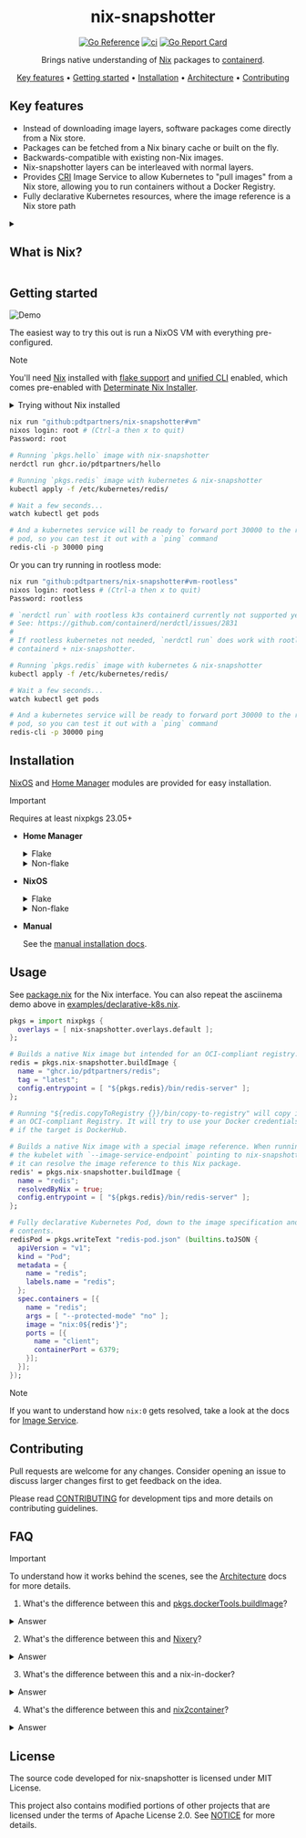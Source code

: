 <div align="center">

# nix-snapshotter

[![Go Reference][go-reference-badge]][go-reference]
[![ci][ci-badge]][ci]
[![Go Report Card][go-report-card-badge]][go-report-card]

Brings native understanding of [Nix][nix] packages to [containerd][containerd].

[Key features](#key-features) •
[Getting started](#getting-started) •
[Installation](#installation) •
[Architecture][architecture] •
[Contributing](CONTRIBUTING.md)

</div>

## Key features

- Instead of downloading image layers, software packages come directly from a
  Nix store.
- Packages can be fetched from a Nix binary cache or built on the fly.
- Backwards-compatible with existing non-Nix images.
- Nix-snapshotter layers can be interleaved with normal layers.
- Provides [CRI][cri] Image Service to allow Kubernetes to "pull images" from a
  Nix store, allowing you to run containers without a Docker Registry.
- Fully declarative Kubernetes resources, where the image reference is a Nix
  store path 

<details>
<summary><h2>What is Nix?</h2></summary>

Nix is a package manager / build system that has a complete understanding
of build & runtime inputs for every package. Nix packages are stored in a
global hashed path like: `/nix/store/s66mzxpvicwk07gjbjfw9izjfa797vsw-hello-2.12.1`.
Packages usually follow a FHS convention, so Nix packages are typically
directories containing other directories like bin, share, etc. For example, the
hello binary would be available via `/nix/store/s66mzxpvicwk07gjbjfw9izjfa797vsw-hello-2.12.1/bin/hello`.

Runtime dependencies down to glibc are also inside `/nix/store`, so it
really has a complete dependency graph. In the case of `hello`, the
complete closure is following:

```sh
/nix/store/3n58xw4373jp0ljirf06d8077j15pc4j-glibc-2.37-8
/nix/store/fz2c8qahxza5ygy4yvwdqzbck1bs3qag-libidn2-2.3.4
/nix/store/q7hi3rvpfgc232qkdq2dacmvkmsrnldg-libunistring-1.1
/nix/store/ryvnrp5n6kqv3fl20qy2xgcgdsza7i0m-xgcc-12.3.0-libgcc
/nix/store/s66mzxpvicwk07gjbjfw9izjfa797vsw-hello-2.12.1
```

If you inspect its ELF data, you can indeed see its linked against that
specific `glibc`:

```sh
$ readelf -d /nix/store/s66mzxpvicwk07gjbjfw9izjfa797vsw-hello-2.12.1/bin/hello | grep runpath
 0x000000000000001d (RUNPATH)            Library runpath: [/nix/store/3n58xw4373jp0ljirf06d8077j15pc4j-glibc-2.37-8/lib]
```

This means that a root filesystem containing that closure is sufficient to run
`hello` even if it's dynamically linked. This is similar to minimal images
containing a statically compiled go binary or like [distroless][distroless]
which leverages [Bazel][bazel] to the same effect.

</details>

## Getting started

![Demo](docs/demo.gif)

The easiest way to try this out is run a NixOS VM with everything
pre-configured.

> [!NOTE]
> You'll need [Nix][nix] installed with [flake support][nix-flake] and [unified CLI][nix-command] enabled,
> which comes pre-enabled with [Determinate Nix Installer][nix-installer].
>
> <details>
> <summary>Trying without Nix installed</summary>
>
> If you have [docker][docker] or another OCI runtime installed, you can run
> `docker run --rm -it nixpkgs/nix-flakes`:
>
> ```sh
> nix run github:pdtpartners/nix-snapshotter#vm
> ```
> </details>

```sh
nix run "github:pdtpartners/nix-snapshotter#vm"
nixos login: root # (Ctrl-a then x to quit)
Password: root

# Running `pkgs.hello` image with nix-snapshotter
nerdctl run ghcr.io/pdtpartners/hello

# Running `pkgs.redis` image with kubernetes & nix-snapshotter
kubectl apply -f /etc/kubernetes/redis/

# Wait a few seconds... 
watch kubectl get pods

# And a kubernetes service will be ready to forward port 30000 to the redis
# pod, so you can test it out with a `ping` command
redis-cli -p 30000 ping
```

Or you can try running in rootless mode:

```sh
nix run "github:pdtpartners/nix-snapshotter#vm-rootless"
nixos login: rootless # (Ctrl-a then x to quit)
Password: rootless

# `nerdctl run` with rootless k3s containerd currently not supported yet
# See: https://github.com/containerd/nerdctl/issues/2831
#
# If rootless kubernetes not needed, `nerdctl run` does work with rootless
# containerd + nix-snapshotter.

# Running `pkgs.redis` image with kubernetes & nix-snapshotter
kubectl apply -f /etc/kubernetes/redis/

# Wait a few seconds... 
watch kubectl get pods

# And a kubernetes service will be ready to forward port 30000 to the redis
# pod, so you can test it out with a `ping` command
redis-cli -p 30000 ping
```

## Installation

[NixOS][nixos] and [Home Manager][home-manager] modules are provided for
easy installation.

> [!IMPORTANT]
> Requires at least nixpkgs 23.05+

- **Home Manager**

  <details>
  <summary>Flake</summary>

  ```nix
  {
    inputs = {
      nixpkgs.url = "github:NixOS/nixpkgs/nixos-unstable";
      home-manager = {
        url = "github:nix-community/home-manager";
        inputs.nixpkgs.follows = "nixpkgs";
      };
      nix-snapshotter = {
        url = "github:pdtpartners/nix-snapshotter";
        inputs.nixpkgs.follows = "nixpkgs";
      };
    };

    outputs = { nixpkgs, home-manager, nix-snapshotter, ... }: {
      homeConfigurations.myuser = home-manager.lib.homeManagerConfiguration {
        pkgs = import nixpkgs { system = "x86_64-linux"; };
        modules = [
          {
            home = {
              username = "myuser";
              homeDirectory = "/home/myuser";
              stateVersion = "23.11";
            };

            programs.home-manager.enable = true;

            # Let home-manager automatically start systemd user services.
            # Will eventually become the new default.
            systemd.user.startServices = "sd-switch";
          }
          ({ pkgs, ... }: {
            # (1) Import home-manager module.
            imports = [ nix-snapshotter.homeModules.default ];

            # (2) Add overlay.
            nixpkgs.overlays = [ nix-snapshotter.overlays.default ];

            # (3) Enable service.
            virtualisation.containerd.rootless = {
              enable = true;
              nixSnapshotterIntegration = true;
            };
            services.nix-snapshotter.rootless = {
              enable = true;
            };

            # (4) Add a containerd CLI like nerdctl.
            home.packages = [ pkgs.nerdctl ];
          })
        ];
      };
    };
  }
  ```
  </details>

  <details>
  <summary>Non-flake</summary>

  ```nix
  { pkgs, ... }:
  let
    nix-snapshotter = import (
      builtins.fetchTarball "https://github.com/pdtpartners/nix-snapshotter/archive/main.tar.gz"
    );

  in {
    imports = [
      # (1) Import home-manager module.
      nix-snapshotter.homeModules.default
    ];

    # (2) Add overlay.
    nixpkgs.overlays = [ nix-snapshotter.overlays.default ];

    # (3) Enable service.
    virtualisation.containerd.rootless = {
      enable = true;
      nixSnapshotterIntegration = true;
    };
    services.nix-snapshotter.rootless = {
      enable = true;
    };

    # (4) Add a containerd CLI like nerdctl.
    home.packages = [ pkgs.nerdctl ];
  }
  ```
  </details>

- **NixOS**

  <details>
  <summary>Flake</summary>

  ```nix
  {
    inputs = {
      nixpkgs.url = "github:NixOS/nixpkgs/nixos-unstable";
      nix-snapshotter = {
        url = "github:pdtpartners/nix-snapshotter";
        inputs.nixpkgs.follows = "nixpkgs";
      };
    };

    outputs = { nixpkgs, nix-snapshotter, ... }: {
      nixosConfigurations.myhost = nixpkgs.lib.nixosSystem {
        system = "x86_64-linux";
        modules = [
          ./hardware-configuration.nix
          ({ pkgs, ... }: {
            # (1) Import nixos module.
            imports = [ nix-snapshotter.nixosModules.default ];

            # (2) Add overlay.
            nixpkgs.overlays = [ nix-snapshotter.overlays.default ];

            # (3) Enable service.
            virtualisation.containerd = {
              enable = true;
              nixSnapshotterIntegration = true;
            };
            services.nix-snapshotter = {
              enable = true;
            };

            # (4) Add a containerd CLI like nerdctl.
            environment.systemPackages = [ pkgs.nerdctl ];
          })
        ];
      };
    };
  }
  ```
  </details>

  <details>
  <summary>Non-flake</summary>

  ```nix
  { pkgs, ... }:
  let
    nix-snapshotter = import (
      builtins.fetchTarball "https://github.com/pdtpartners/nix-snapshotter/archive/main.tar.gz"
    );

  in {
    imports = [
      ./hardware-configuration.nix
      # (1) Import nixos module.
      nix-snapshotter.nixosModules.default
    ];

    # (2) Add overlay.
    nixpkgs.overlays = [ nix-snapshotter.overlays.default ];

    # (3) Enable service.
    virtualisation.containerd = {
      enable = true;
      nixSnapshotterIntegration = true;
    };
    services.nix-snapshotter = {
      enable = true;
    };

    # (4) Add a containerd CLI like nerdctl.
    environment.systemPackages = [ pkgs.nerdctl ];
  }
  ```
  </details>

- **Manual**

  See the [manual installation docs][manual-install].

## Usage

See [package.nix](package.nix) for the Nix interface. You can also repeat the
asciinema demo above in
[examples/declarative-k8s.nix](examples/declarative-k8s.nix).

```nix
pkgs = import nixpkgs {
  overlays = [ nix-snapshotter.overlays.default ];
};

# Builds a native Nix image but intended for an OCI-compliant registry.
redis = pkgs.nix-snapshotter.buildImage {
  name = "ghcr.io/pdtpartners/redis";
  tag = "latest";
  config.entrypoint = [ "${pkgs.redis}/bin/redis-server" ];
};

# Running "${redis.copyToRegistry {}}/bin/copy-to-registry" will copy it to
# an OCI-compliant Registry. It will try to use your Docker credentials to push
# if the target is DockerHub.

# Builds a native Nix image with a special image reference. When running
# the kubelet with `--image-service-endpoint` pointing to nix-snapshotter, then
# it can resolve the image reference to this Nix package.
redis' = pkgs.nix-snapshotter.buildImage {
  name = "redis";
  resolvedByNix = true;
  config.entrypoint = [ "${pkgs.redis}/bin/redis-server" ];
};

# Fully declarative Kubernetes Pod, down to the image specification and its
# contents.
redisPod = pkgs.writeText "redis-pod.json" (builtins.toJSON {
  apiVersion = "v1";
  kind = "Pod";
  metadata = {
    name = "redis";
    labels.name = "redis";
  };
  spec.containers = [{
    name = "redis";
    args = [ "--protected-mode" "no" ];
    image = "nix:0${redis'}";
    ports = [{
      name = "client";
      containerPort = 6379;
    }];
  }];
});
```

> [!NOTE]
> If you want to understand how `nix:0` gets resolved, take a look at the docs
> for [Image Service][image-service].

## Contributing

Pull requests are welcome for any changes. Consider opening an issue to discuss
larger changes first to get feedback on the idea.

Please read [CONTRIBUTING](CONTRIBUTING.md) for development tips and
more details on contributing guidelines.

## FAQ

> [!IMPORTANT]
> To understand how it works behind the scenes, see the
> [Architecture][architecture] docs for more details.

1. What's the difference between this and [pkgs.dockerTools.buildImage][dockerTools]?

<details>
<summary>Answer</summary>

The upstream `buildImage` streams Nix packages into tarballs, compresses them
and pushes them to an OCI registry. Since there is a limit to number of layers
in an image, a heuristic is used to put popular packages together. There is
large amount of duplication between your Nix binary cache and the Docker
Registry tarballs, and even between images that share packages as the layers may
duplicate common packages due to the heuristic-based layering strategy.

With `pkgs.nix-snapshotter.buildImage`, containerd natively understand Nix
packages, so everything is pulled at package granularity without the layer
limit. This means all the container content is either already in your Nix store
or fetched from your Nix binary cache.
</details>

2. What's the difference between this and [Nixery][nixery]?

<details>
<summary>Answer</summary>

Nixery exposes an API (in the form of an OCI registry) to dynamically build
Nix-based images. It has an [improved layering design][nixery-layers] compared
to upstream `pkgs.dockerTools.buildImage` but is still fundamentally a
heuristics- based layering strategy (see above), so it still suffers from the
same inefficiency in duplication. However, Nixery can totally start building
nix-snapshotter images so we can have a Docker Registry that can dynamically
build native Nix images. See this [Nixery issue][nixery-issue] to follow along
the progress.

</details>

3. What's the difference between this and a nix-in-docker?

<details>
<summary>Answer</summary>

If you run nix inside a container (e.g. `nixos/nix` or `nixpkgs/nix-flake`)
then you are indeed fetching packages using the Nix store. However, each
container will have its own Nix store instead of de-duplicating at the host
level.

nix-snapshotter is intended to live on the host system (sibling to containerd
and/or kubelet) so that multiple containers running different images can share
the underlying packages from the same Nix store.

</details>

4. What's the difference between this and [nix2container][nix2container]?

<details>
<summary>Answer</summary>

nix2container improves upon `pkgs.dockerTools.buildImage` in a few ways. First
it does something similar to `pkgs.dockerTools.streamLayeredImage` where it
avoids writing Nix layer tarballs to Nix store and builds them JIT when
exporting, like with it's passthru attribute `copyToRegistry`. This avoids
writing Nix layer tarballs into the Nix store unnecessarily.

Secondly, it separates out image metadata and layer metadata. This means that
when updating the image config, layers don't need to be rebuilt. Thirdly, each
layer metadata is in its own Nix package, so only updated layers need to be
rebuilt.

Lastly, the layer metadata is a JSON that contains the Nix store paths along
with the digest which is computed from the layer tarball which is thrown away.
This lets the tool `skopeo` to only copy non-existing layers, which then builds
the requested layer tarballs again JIT.

nix2container is a great improvement, but still suffers same problems pointed
out in the `pkgs.dockerTools.buildImage` section. It duplicates data between
Nix binary cache and Docker Registry, and it duplicates packages between layers
due to using a similar heuristic-based strategy.

`pkgs.nix-snapshotter.buildImage` has all the same improvements, except that
we do write the final image back to the Nix store since it's tiny and allows us
to resolve image manifests via a Nix package.

</details>

## License

The source code developed for nix-snapshotter is licensed under MIT License.

This project also contains modified portions of other projects that are
licensed under the terms of Apache License 2.0. See [NOTICE](NOTICE) for more
details.

[architecture]: docs/architecture.md
[bazel]: https://bazel.build/
[ci-badge]: https://github.com/pdtpartners/nix-snapshotter/actions/workflows/ci.yml/badge.svg
[ci]: https://github.com/pdtpartners/nix-snapshotter/actions?query=workflow%3ACI
[cri]: https://kubernetes.io/docs/concepts/architecture/cri/
[containerd]: https://github.com/containerd/containerd
[distroless]: https://github.com/GoogleContainerTools/distroless
[docker]: https://www.docker.com/
[dockerTools]: https://nixos.org/manual/nixpkgs/stable/#ssec-pkgs-dockerTools-buildImage
[go-reference-badge]: https://pkg.go.dev/badge/github.com/pdtpartners/nix-snapshotter.svg
[go-reference]: https://pkg.go.dev/github.com/pdtpartners/nix-snapshotter
[go-report-card-badge]: https://goreportcard.com/badge/github.com/pdtpartners/nix-snapshotter
[go-report-card]: https://goreportcard.com/report/github.com/pdtpartners/nix-snapshotter
[home-manager]: https://github.com/nix-community/home-manager
[image-service]: docs/architecture.md#image-service
[manual-install]: docs/manual-install.md
[nix2container]: https://github.com/nlewo/nix2container
[nix-command]: https://zero-to-nix.com/concepts/nix#unified-cli
[nixery]: https://nixery.dev/
[nixery-issue]: https://github.com/tazjin/nixery/issues/160
[nixery-layers]: https://tazj.in/blog/nixery-layers
[nix-flake]: https://zero-to-nix.com/concepts/flakes
[nix]: https://zero-to-nix.com/concepts/nix
[nix-installer]: https://zero-to-nix.com/start/install
[nixos]: https://zero-to-nix.com/concepts/nixos

